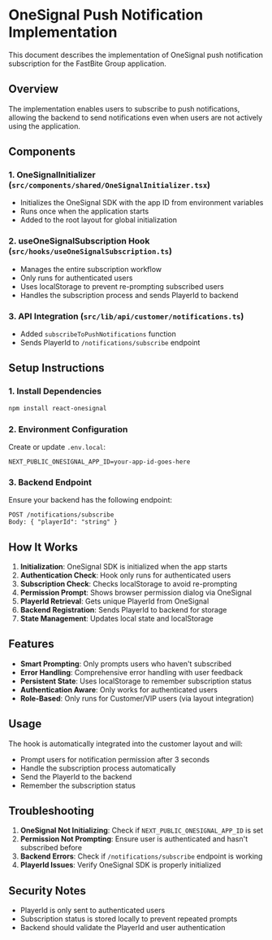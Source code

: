 # OneSignal Push Notification Implementation

This document describes the implementation of OneSignal push notification subscription for the FastBite Group application.

## Overview

The implementation enables users to subscribe to push notifications, allowing the backend to send notifications even when users are not actively using the application.

## Components

### 1. OneSignalInitializer (`src/components/shared/OneSignalInitializer.tsx`)

- Initializes the OneSignal SDK with the app ID from environment variables
- Runs once when the application starts
- Added to the root layout for global initialization

### 2. useOneSignalSubscription Hook (`src/hooks/useOneSignalSubscription.ts`)

- Manages the entire subscription workflow
- Only runs for authenticated users
- Uses localStorage to prevent re-prompting subscribed users
- Handles the subscription process and sends PlayerId to backend

### 3. API Integration (`src/lib/api/customer/notifications.ts`)

- Added `subscribeToPushNotifications` function
- Sends PlayerId to `/notifications/subscribe` endpoint

## Setup Instructions

### 1. Install Dependencies

```bash
npm install react-onesignal
```

### 2. Environment Configuration

Create or update `.env.local`:

```env
NEXT_PUBLIC_ONESIGNAL_APP_ID=your-app-id-goes-here
```

### 3. Backend Endpoint

Ensure your backend has the following endpoint:

```
POST /notifications/subscribe
Body: { "playerId": "string" }
```

## How It Works

1. **Initialization**: OneSignal SDK is initialized when the app starts
2. **Authentication Check**: Hook only runs for authenticated users
3. **Subscription Check**: Checks localStorage to avoid re-prompting
4. **Permission Prompt**: Shows browser permission dialog via OneSignal
5. **PlayerId Retrieval**: Gets unique PlayerId from OneSignal
6. **Backend Registration**: Sends PlayerId to backend for storage
7. **State Management**: Updates local state and localStorage

## Features

- **Smart Prompting**: Only prompts users who haven't subscribed
- **Error Handling**: Comprehensive error handling with user feedback
- **Persistent State**: Uses localStorage to remember subscription status
- **Authentication Aware**: Only works for authenticated users
- **Role-Based**: Only runs for Customer/VIP users (via layout integration)

## Usage

The hook is automatically integrated into the customer layout and will:

- Prompt users for notification permission after 3 seconds
- Handle the subscription process automatically
- Send the PlayerId to the backend
- Remember the subscription status

## Troubleshooting

1. **OneSignal Not Initializing**: Check if `NEXT_PUBLIC_ONESIGNAL_APP_ID` is set
2. **Permission Not Prompting**: Ensure user is authenticated and hasn't subscribed before
3. **Backend Errors**: Check if `/notifications/subscribe` endpoint is working
4. **PlayerId Issues**: Verify OneSignal SDK is properly initialized

## Security Notes

- PlayerId is only sent to authenticated users
- Subscription status is stored locally to prevent repeated prompts
- Backend should validate the PlayerId and user authentication
